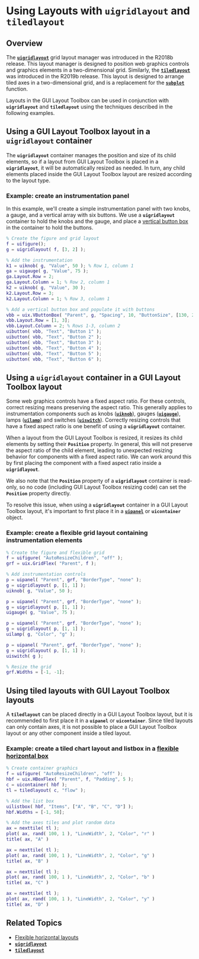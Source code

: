 # Using Layouts with **`uigridlayout`** and **`tiledlayout`**

## Overview
The [**`uigridlayout`**](https://www.mathworks.com/help/matlab/ref/uigridlayout.html) grid layout manager was introduced in the R2018b release. This layout manager is designed to position web graphics controls and graphics elements in a two-dimensional grid. Similarly, the [**`tiledlayout`**](https://www.mathworks.com/help/matlab/ref/tiledlayout.html) was introduced in the R2019b release. This layout is designed to arrange tiled axes in a two-dimensional grid, and is a replacement for the [**`subplot`**](https://www.mathworks.com/help/matlab/ref/subplot.html) function.

Layouts in the GUI Layout Toolbox can be used in conjunction with **`uigridlayout`** and **`tiledlayout`** using the techniques described in the following examples.

## Using a GUI Layout Toolbox layout in a **`uigridlayout`** container

The **`uigridlayout`** container manages the position and size of its child elements, so if a layout from GUI Layout Toolbox is placed in a **`uigridlayout`**, it will be automatically resized as needed. In turn, any child elements placed inside the GUI Layout Toolbox layout are resized according to the layout type.

### Example: create an instrumentation panel
In this example, we'll create a simple instrumentation panel with two knobs, a gauge, and a vertical array with six buttons. We use a **`uigridlayout`** container to hold the knobs and the gauge, and place a [vertical button box](uixVButtonBox.md) in the container to hold the buttons.

```matlab
% Create the figure and grid layout
f = uifigure();
g = uigridlayout( f, [3, 2] );

% Add the instrumentation
k1 = uiknob( g, "Value", 50 ); % Row 1, column 1
ga = uigauge( g, "Value", 75 );
ga.Layout.Row = 2;
ga.Layout.Column = 1; % Row 2, column 1
k2 = uiknob( g, "Value", 30 );
k2.Layout.Row = 3;
k2.Layout.Column = 1; % Row 3, column 1

% Add a vertical button box and populate it with buttons
vbb = uix.VButtonBox( "Parent", g, "Spacing", 10, "ButtonSize", [130, 25] );
vbb.Layout.Row = [1, 3];
vbb.Layout.Column = 2; % Rows 1-3, column 2
uibutton( vbb, "Text", "Button 1" );
uibutton( vbb, "Text", "Button 2" );
uibutton( vbb, "Text", "Button 3" );
uibutton( vbb, "Text", "Button 4" );
uibutton( vbb, "Text", "Button 5" );
uibutton( vbb, "Text", "Button 6" );
```

## Using a **`uigridlayout`** container in a GUI Layout Toolbox layout
Some web graphics controls have a fixed aspect ratio. For these controls, correct resizing means preserving the aspect ratio. This generally applies to instrumentation components such as knobs ([**`uiknob`**](https://www.mathworks.com/help/matlab/ref/uiknob.html)), gauges ([**`uigauge`**](https://www.mathworks.com/help/matlab/ref/uigauge.html)), lamps ([**`uilamp`**](https://www.mathworks.com/help/matlab/ref/uilamp.html)) and switches ([**`uiswitch`**](https://www.mathworks.com/help/matlab/ref/uiswitch.html)). Correctly resizing controls that have a fixed aspect ratio is one benefit of using a **`uigridlayout`** container.

When a layout from the GUI Layout Toolbox is resized, it resizes its child elements by setting their **`Position`** property. In general, this will not preserve the aspect ratio of the child element, leading to unexpected resizing behavior for components with a fixed aspect ratio. We can work around this by first placing the component with a fixed aspect ratio inside a **`uigridlayout`**. 

We also note that the **`Position`** property of a **`uigridlayout`** container is read-only, so no code (including GUI Layout Toolbox resizing code) can set the **`Position`** property directly.

To resolve this issue, when using a **`uigridlayout`** container in a GUI Layout Toolbox layout, it's important to first place it in a [**`uipanel`**](https://www.mathworks.com/help/matlab/ref/uipanel.html) or **`uicontainer`** object.

### Example: create a flexible grid layout containing instrumentation elements

```matlab
% Create the figure and flexible grid
f = uifigure( "AutoResizeChildren", "off" );
grf = uix.GridFlex( "Parent", f );

% Add instrumentation controls
p = uipanel( "Parent", grf, "BorderType", "none" );
g = uigridlayout( p, [1, 1] );
uiknob( g, "Value", 50 );

p = uipanel( "Parent", grf, "BorderType", "none" );
g = uigridlayout( p, [1, 1] );
uigauge( g, "Value", 75 );

p = uipanel( "Parent", grf, "BorderType", "none" );
g = uigridlayout( p, [1, 1] );
uilamp( g, "Color", "g" );

p = uipanel( "Parent", grf, "BorderType", "none" );
g = uigridlayout( p, [1, 1] );
uiswitch( g );

% Resize the grid
grf.Widths = [-1, -1];
```

## Using tiled layouts with GUI Layout Toolbox layouts
A **`tiledlayout`** can be placed directly in a GUI Layout Toolbox layout, but it is recommended to first place it in a **`uipanel`** or **`uicontainer`**. Since tiled layouts can only contain axes, it is not possible to place a GUI Layout Toolbox layout or any other component inside a tiled layout.

### Example: create a tiled chart layout and listbox in a [flexible horizontal box](uixHBox.md)

```matlab
% Create container graphics
f = uifigure( "AutoResizeChildren", "off" );
hbf = uix.HBoxFlex( "Parent", f, "Padding", 5 );
c = uicontainer( hbf );
tl = tiledlayout( c, "flow" );

% Add the list box
uilistbox( hbf, "Items", ["A", "B", "C", "D"] );
hbf.Widths = [-1, 50];

% Add the axes tiles and plot random data
ax = nexttile( tl );
plot( ax, rand( 100, 1 ), "LineWidth", 2, "Color", "r" )
title( ax, "A" )

ax = nexttile( tl );
plot( ax, rand( 100, 1 ), "LineWidth", 2, "Color", "g" )
title( ax, "B" )

ax = nexttile( tl );
plot( ax, rand( 100, 1 ), "LineWidth", 2, "Color", "b" )
title( ax, "C" )

ax = nexttile( tl );
plot( ax, rand( 100, 1 ), "LineWidth", 2, "Color", "y" )
title( ax, "D" )
```

## Related Topics
* [Flexible horizontal layouts](uixHBox.md)
* [**`uigridlayout`**](https://www.mathworks.com/help/matlab/ref/uigridlayout.html)
* [**`tiledlayout`**](https://www.mathworks.com/help/matlab/ref/tiledlayout.html)